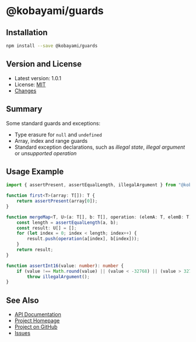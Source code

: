 # @kobayami/guards

## Installation

```sh
npm install --save @kobayami/guards
```

## Version and License

- Latest version: 1.0.1
- License: [MIT](https://kobayami.github.io/guards/LICENSE.md)
- [Changes](https://kobayami.github.io/guards/CHANGES.md)

## Summary

Some standard guards and exceptions:

- Type erasure for `null` and `undefined`
- Array, index and range guards
- Standard exception declarations, such as _illegal state_, _illegal argument_ or _unsupported operation_

## Usage Example

```ts
import { assertPresent, assertEqualLength, illegalArgument } from "@kobayami/guards";

function first<T>(array: T[]): T {
    return assertPresent(array[0]);
}

function mergeMap<T, U>(a: T[], b: T[], operation: (elemA: T, elemB: T): U): U[] {
    const length = assertEqualLength(a, b);
    const result: U[] = [];
    for (let index = 0; index < length; index++) {
        result.push(operation(a[index], b[index]));
    }
    return result;
}

function assertInt16(value: number): number {
    if (value !== Math.round(value) || (value < -32768) || (value > 32767)) 
        throw illegalArgument();
}
```

## See Also

- [API Documentation](https://kobayami.github.io/guards/docs/modules.html)
- [Project Homepage](https://kobayami.github.io/guards)
- [Project on GitHub](https://github.com/kobayami/guards)
- [Issues](https://github.com/kobayami/guards/issues)
